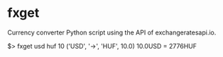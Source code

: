 # fxget

Currency converter Python script using the API of exchangeratesapi.io.

$> fxget usd huf 10
('USD', '->', 'HUF', 10.0)
10.0USD = 2776HUF

